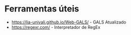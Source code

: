 # Ferramentas úteis

- https://lia-univali.github.io/Web-GALS/ - GALS Atualizado
- https://regexr.com/ - Interpretador de RegEx
